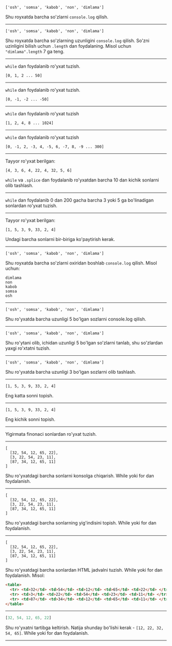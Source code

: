 ```
['osh', 'somsa', 'kabob', 'non', 'dimlama']
```
Shu royxatda barcha so'zlarni `console.log` qilish.

---

```
['osh', 'somsa', 'kabob', 'non', 'dimlama']
```
Shu royxatda barcha so'zlarning uzunligini `console.log` qilish.
So'zni uzinligini bilish uchun `.length` dan foydalaning. Misol uchun `"dimlama".length` 7 ga teng.

---

`while` dan foydalanib ro'yxat tuzish.
```
[0, 1, 2 ... 50]
```

---

`while` dan foydalanib ro'yxat tuzish.
```
[0, -1, -2 ... -50]
```

---

`while` dan foydalanib ro'yxat tuzish
```
[1, 2, 4, 8 ... 1024]
```

---

`while` dan foydalanib ro'yxat tuzish
```
[0, -1, 2, -3, 4, -5, 6, -7, 8, -9 ... 300]
```

---

Tayyor ro'yxat berilgan:
```
[4, 3, 6, 4, 22, 4, 32, 5, 6]
```
`while` va `.splice` dan foydalanib ro'yxatdan barcha 10 dan kichik sonlarni olib tashlash.

---

`while` dan foydalanib 0 dan 200 gacha barcha 3 yoki 5 ga bo'linadigan sonlardan ro'yxat tuzish.

---

Tayyor ro'yxat berilgan:
```
[1, 5, 3, 9, 33, 2, 4]
```
Undagi barcha sonlarni bir-biriga ko'paytirish kerak.

---

```
['osh', 'somsa', 'kabob', 'non', 'dimlama']
```
Shu royxatda barcha so'zlarni oxiridan boshlab `console.log` qilish.
Misol uchun:
```
dimlama
non
kabob
somsa
osh
```

---

```
['osh', 'somsa', 'kabob', 'non', 'dimlama']
```
Shu ro'yxatda barcha uzunligi 5 bo'lgan sozlarni console.log qilish.

---

```
['osh', 'somsa', 'kabob', 'non', 'dimlama']
```
Shu ro'ytani olib, ichidan uzunligi 5 bo'lgan so'zlarni tanlab, shu so'zlardan yaxgi ro'xtatni tuzish.

---

```
['osh', 'somsa', 'kabob', 'non', 'dimlama']
```
Shu ro'yxatda barcha uzunligi 3 bo'lgan sozlarni olib tashlash.

---

```
[1, 5, 3, 9, 33, 2, 4]
```
Eng katta sonni topish.

---

```
[1, 5, 3, 9, 33, 2, 4]
```
Eng kichik sonni topish.

---

Yigirmata finonaci sonlardan ro'yxat tuzish.

---

```
[
  [32, 54, 12, 65, 22],
  [3, 22, 54, 23, 11],
  [87, 34, 12, 65, 11]
]
```
Shu ro'yxatdagi barcha sonlarni konsolga chiqarish. While yoki for dan foydalanish.

---

```
[
  [32, 54, 12, 65, 22],
  [3, 22, 54, 23, 11],
  [87, 34, 12, 65, 11]
]
```
Shu ro'yxatdagi barcha sonlarning yig'indisini topish. While yoki for dan foydalanish.

---

```
[
  [32, 54, 12, 65, 22],
  [3, 22, 54, 23, 11],
  [87, 34, 12, 65, 11]
]
```
Shu ro'yxatdagi barcha sonlardan HTML jadvalni tuzish. While yoki for dan foydalanish.
Misol:
```html
<table>
  <tr> <td>32</td> <td>54</td> <td>12</td> <td>65</td> <td>22</td> </tr>
  <tr> <td>3</td> <td>22</td> <td>54</td> <td>23</td> <td>11</td> </tr>
  <tr> <td>87</td> <td>34</td> <td>12</td> <td>65</td> <td>11</td> </tr>
</table>
```

---

```javascript
[32, 54, 12, 65, 22]
```
Shu ro'yxatni tartibga keltirish. Natija shunday bo'lishi kerak - `[12, 22, 32, 54, 65]`. While yoki for dan foydalanish.

---
